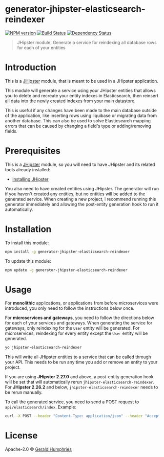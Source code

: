 # generator-jhipster-elasticsearch-reindexer
[![NPM version][npm-image]][npm-url] [![Build Status][travis-image]][travis-url] [![Dependency Status][daviddm-image]][daviddm-url]
> JHipster module, Generate a service for reindexing all database rows for each of your entities

# Introduction

This is a [JHipster](http://jhipster.github.io/) module, that is meant to be used in a JHipster application.

This module will generate a service using your JHipster entities that allows you to delete and recreate your entity indexes in Elasticsearch, then reinsert all data into the newly created indexes from your main datastore.

This is useful if any changes have been made to the main database outside of the application, like inserting rows using liquibase or migrating data from another database. This can also be used to solve Elasticsearch mapping errors that can be caused by changing a field's type or adding/removing fields.

# Prerequisites

This is a [JHipster](http://jhipster.github.io/) module, so you will need to have JHipster and its related tools already installed:

- [Installing JHipster](https://jhipster.github.io/installation.html)

You also need to have created entities using JHipster. The generator will run if you haven't created any entities, but no entities will be added to the generated service. When creating a new project, I recommend running this generator immediately and allowing the post-entity generation hook to run it automatically.

# Installation

To install this module:

```bash
npm install -g generator-jhipster-elasticsearch-reindexer
```

To update this module:
```bash
npm update -g generator-jhipster-elasticsearch-reindexer
```

# Usage

For **monolithic** applications, or applications from before microservices were introduced, you only need to follow the instructions below once.

For **microservices and gateways**, you need to follow the directions below for each of your services and gateways. When generating the service for gateways, only reindexing for the `User` entity will be generated. For microservices, reindexing for every entity except the `User` entity will be generated.

```bash
yo jhipster-elasticsearch-reindexer
```

This will write all JHipster entities to a service that can be called through your API. This needs to be run any time you add or remove an entity to your project.

If you are using **JHipster 2.27.0** and above, a post-entity generation hook will be set that will automatically rerun `jhipster-elasticsearch-reindexer`. For **JHipster 2.26.2** and below, `jhipster-elasticsearch-reindexer` needs to be rerun manually.

To call the generated service, you need to send a POST request to `api/elasticsearch/index`. Example:

```bash
curl -X POST --header "Content-Type: application/json" --header "Accept: text/plain" --header "X-CSRF-TOKEN: 00000000-0000-0000-0000-000000000000" "http://localhost:8080/api/elasticsearch/index"
```

# License

Apache-2.0 © [Gerald Humphries](mailto:geraldhumphries@gmail.com)

[npm-image]: https://img.shields.io/npm/v/generator-jhipster-elasticsearch-reindexer.svg
[npm-url]: https://npmjs.org/package/generator-jhipster-elasticsearch-reindexer
[travis-image]: https://travis-ci.org/geraldhumphries/generator-jhipster-elasticsearch-reindexer.svg?branch=master
[travis-url]: https://travis-ci.org/geraldhumphries/generator-jhipster-elasticsearch-reindexer
[daviddm-image]: https://david-dm.org/geraldhumphries/generator-jhipster-elasticsearch-reindexer.svg?theme=shields.io
[daviddm-url]: https://david-dm.org/geraldhumphries/generator-jhipster-module
